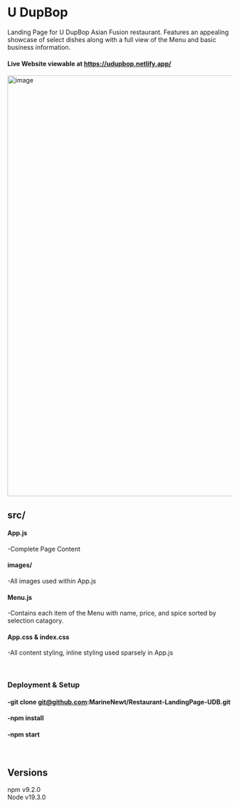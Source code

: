 # U DupBop
Landing Page for U DupBop Asian Fusion restaurant. Features an appealing showcase of select dishes along with a full view of the Menu and basic business information.

#### Live Website viewable at <a href='https://udupbop.netlify.app/' target="_blank" rel="noopener noreferrer">https://udupbop.netlify.app/</a>
<img width="946" alt="image" src="https://user-images.githubusercontent.com/38538941/233865954-3fc25a35-baf4-480c-87a7-5712c119f259.png">

<br>

## src/
#### App.js
-Complete Page Content
#### images/
-All images used within App.js
#### Menu.js
-Contains each item of the Menu with name, price, and spice sorted by selection catagory.
#### App.css & index.css
-All content styling, inline styling used sparsely in App.js
   
<br> 
   
### Deployment & Setup
#### -git clone git@github.com:MarineNewt/Restaurant-LandingPage-UDB.git
#### -npm install
#### -npm start

<br>

## Versions
npm v9.2.0  
Node v19.3.0
